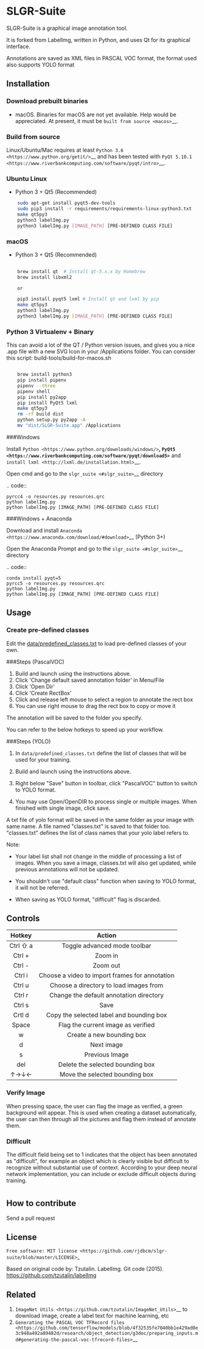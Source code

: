 # SLGR-Suite


SLGR-Suite is a graphical image annotation tool.

It is forked from LabelImg, written in Python, and uses Qt for its graphical interface.

Annotations are saved as XML files in PASCAL VOC format, the format used
also supports YOLO format

## Installation



### Download prebuilt binaries


-  macOS. Binaries for macOS are not yet available. Help would be appreciated. At present, it must be `built from source <macos>`__.

### Build from source



Linux/Ubuntu/Mac requires at least `Python
3.6 <https://www.python.org/getit/>`__ and has been tested with `PyQt
5.10.1 <https://www.riverbankcomputing.com/software/pyqt/intro>`__.


### Ubuntu Linux

* Python 3 + Qt5 (Recommended)

```bash
    sudo apt-get install pyqt5-dev-tools
    sudo pip3 install -r requirements/requirements-linux-python3.txt
    make qt5py3
    python3 labelImg.py
    python3 labelImg.py [IMAGE_PATH] [PRE-DEFINED CLASS FILE]
```
### macOS


* Python 3 + Qt5 (Recommended)

```bash
   
    brew install qt  # Install qt-5.x.x by Homebrew
    brew install libxml2

    or

    pip3 install pyqt5 lxml # Install qt and lxml by pip
    make qt5py3
    python3 labelImg.py
    python3 labelImg.py [IMAGE_PATH] [PRE-DEFINED CLASS FILE]

```
### Python 3 Virtualenv + Binary

This can avoid a lot of the QT / Python version issues, and gives you a nice .app file with a new SVG Icon
in your /Applications folder. You can consider this script: build-tools/build-for-macos.sh

```bash

    brew install python3
    pip install pipenv
    pipenv --three
    pipenv shell
    pip install py2app
    pip install PyQt5 lxml
    make qt5py3
    rm -rf build dist
    python setup.py py2app -A
    mv "dist/SLGR-Suite.app" /Applications
```

###Windows


Install `Python <https://www.python.org/downloads/windows/>`__,
`PyQt5 <https://www.riverbankcomputing.com/software/pyqt/download5>`__
and `install lxml <http://lxml.de/installation.html>`__.

Open cmd and go to the `slgr_suite <#slgr_suite>`__ directory

.. code::

    pyrcc4 -o resources.py resources.qrc
    python labelImg.py
    python labelImg.py [IMAGE_PATH] [PRE-DEFINED CLASS FILE]

###Windows + Anaconda


Download and install `Anaconda <https://www.anaconda.com/download/#download>`__ (Python 3+)

Open the Anaconda Prompt and go to the `slgr_suite <#slgr_suite>`__ directory

.. code::

    conda install pyqt=5
    pyrcc5 -o resources.py resources.qrc
    python labelImg.py
    python labelImg.py [IMAGE_PATH] [PRE-DEFINED CLASS FILE]


## Usage

### Create pre-defined classes


Edit the
[data/predefined_classes.txt](https://github.com/rjdbcm/slgr-suite/blob/master/data/predefined_classes.txt)
to load pre-defined classes of your own.

###Steps (PascalVOC)


1. Build and launch using the instructions above.
2. Click 'Change default saved annotation folder' in Menu/File
3. Click 'Open Dir'
4. Click 'Create RectBox'
5. Click and release left mouse to select a region to annotate the rect
   box
6. You can use right mouse to drag the rect box to copy or move it

The annotation will be saved to the folder you specify.

You can refer to the below hotkeys to speed up your workflow.

###Steps (YOLO)


1. In ``data/predefined_classes.txt`` define the list of classes that will be used for your training.

2. Build and launch using the instructions above.

3. Right below "Save" button in toolbar, click "PascalVOC" button to switch to YOLO format.

4. You may use Open/OpenDIR to process single or multiple images. When finished with single image, click save.

A txt file of yolo format will be saved in the same folder as your image with same name. A file named "classes.txt" is saved to that folder too. "classes.txt" defines the list of class names that your yolo label refers to.

Note:

- Your label list shall not change in the middle of processing a list of images. When you save a image, classes.txt will also get updated, while previous annotations will not be updated.

- You shouldn't use "default class" function when saving to YOLO format, it will not be referred.

- When saving as YOLO format, "difficult" flag is discarded.



## Controls
|  Hotkey  |                     Action                     |
|:--------:|:----------------------------------------------:|
| Ctrl ⇧ a | Toggle advanced mode toolbar                   |
| Ctrl +   | Zoom in                                        |
| Ctrl -   | Zoom out                                       |
| Ctrl i   | Choose a video to import frames for annotation |
| Ctrl u   | Choose a directory to load images from         |
| Ctrl r   | Change the default annotation directory        |
| Ctrl s   | Save                                           |
| Crtl d   | Copy the selected label and bounding box       |
| Space    | Flag the current image as verified             |
| w        | Create a new bounding box                      |
| d        | Next image                                     |
| s        | Previous Image                                 |
| del      | Delete the selected bounding box               |
| ↑→↓←     | Move the selected bounding box                 |

### Verify Image

When pressing space, the user can flag the image as verified, a green background will appear.
This is used when creating a dataset automatically, the user can then through all the pictures and flag them instead of annotate them.

### Difficult

The difficult field being set to 1 indicates that the object has been annotated as "difficult", for example an object which is clearly visible but difficult to recognize without substantial use of context.
According to your deep neural network implementation, you can include or exclude difficult objects during training.

# 

How to contribute
-----------------

Send a pull request

License
-------
`Free software: MIT license <https://github.com/rjdbcm/slgr-suite/blob/master/LICENSE>`_

Based on original code by: Tzutalin. LabelImg. Git code (2015). https://github.com/tzutalin/labelImg

Related
-------

1. `ImageNet Utils <https://github.com/tzutalin/ImageNet_Utils>`__ to
   download image, create a label text for machine learning, etc
2. `Generating the PASCAL VOC TFRecord files <https://github.com/tensorflow/models/blob/4f32535fe7040bb1e429ad0e3c948a492a89482d/research/object_detection/g3doc/preparing_inputs.md#generating-the-pascal-voc-tfrecord-files>`__

